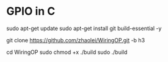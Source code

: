 # GPIO in C
 
sudo apt-get update
sudo apt-get install git build-essential -y

git clone https://github.com/zhaolei/WiringOP.git -b h3

cd WiringOP
sudo chmod +x ./build
sudo ./build